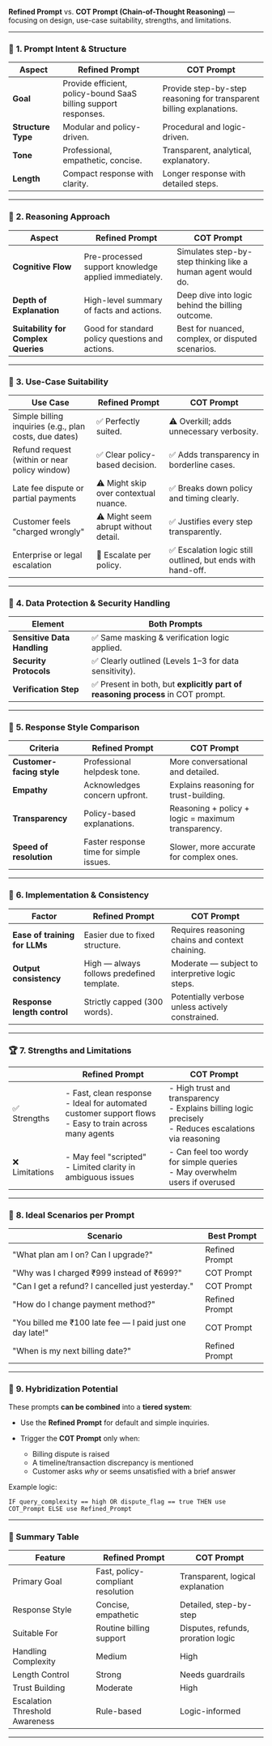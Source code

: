 **Refined Prompt** vs. **COT Prompt (Chain-of-Thought Reasoning)** — focusing on design, use-case suitability, strengths, and limitations.

---

### 🧩 **1. Prompt Intent & Structure**

| Aspect             | **Refined Prompt**                                              | **COT Prompt**                                                       |
| ------------------ | --------------------------------------------------------------- | -------------------------------------------------------------------- |
| **Goal**           | Provide efficient, policy-bound SaaS billing support responses. | Provide step-by-step reasoning for transparent billing explanations. |
| **Structure Type** | Modular and policy-driven.                                      | Procedural and logic-driven.                                         |
| **Tone**           | Professional, empathetic, concise.                              | Transparent, analytical, explanatory.                                |
| **Length**         | Compact response with clarity.                                  | Longer response with detailed steps.                                 |

---

### 🧠 **2. Reasoning Approach**

| Aspect                              | **Refined Prompt**                                   | **COT Prompt**                                               |
| ----------------------------------- | ---------------------------------------------------- | ------------------------------------------------------------ |
| **Cognitive Flow**                  | Pre-processed support knowledge applied immediately. | Simulates step-by-step thinking like a human agent would do. |
| **Depth of Explanation**            | High-level summary of facts and actions.             | Deep dive into logic behind the billing outcome.             |
| **Suitability for Complex Queries** | Good for standard policy questions and actions.      | Best for nuanced, complex, or disputed scenarios.            |

---

### 🧾 **3. Use-Case Suitability**

| Use Case                                               | **Refined Prompt**                    | **COT Prompt**                                             |
| ------------------------------------------------------ | ------------------------------------- | ---------------------------------------------------------- |
| Simple billing inquiries (e.g., plan costs, due dates) | ✅ Perfectly suited.                   | ⚠️ Overkill; adds unnecessary verbosity.                   |
| Refund request (within or near policy window)          | ✅ Clear policy-based decision.        | ✅ Adds transparency in borderline cases.                   |
| Late fee dispute or partial payments                   | ⚠️ Might skip over contextual nuance. | ✅ Breaks down policy and timing clearly.                   |
| Customer feels "charged wrongly"                       | ⚠️ Might seem abrupt without detail.  | ✅ Justifies every step transparently.                      |
| Enterprise or legal escalation                         | 🚫 Escalate per policy.               | ✅ Escalation logic still outlined, but ends with hand-off. |

---

### 🔐 **4. Data Protection & Security Handling**

| Element                     | **Both Prompts**                                                               |
| --------------------------- | ------------------------------------------------------------------------------ |
| **Sensitive Data Handling** | ✅ Same masking & verification logic applied.                                   |
| **Security Protocols**      | ✅ Clearly outlined (Levels 1–3 for data sensitivity).                          |
| **Verification Step**       | ✅ Present in both, but **explicitly part of reasoning process** in COT prompt. |

---

### 💬 **5. Response Style Comparison**

| Criteria                  | **Refined Prompt**                      | **COT Prompt**                                     |
| ------------------------- | --------------------------------------- | -------------------------------------------------- |
| **Customer-facing style** | Professional helpdesk tone.             | More conversational and detailed.                  |
| **Empathy**               | Acknowledges concern upfront.           | Explains reasoning for trust-building.             |
| **Transparency**          | Policy-based explanations.              | Reasoning + policy + logic = maximum transparency. |
| **Speed of resolution**   | Faster response time for simple issues. | Slower, more accurate for complex ones.            |

---

### 🔧 **6. Implementation & Consistency**

| Factor                        | **Refined Prompt**                         | **COT Prompt**                                   |
| ----------------------------- | ------------------------------------------ | ------------------------------------------------ |
| **Ease of training for LLMs** | Easier due to fixed structure.             | Requires reasoning chains and context chaining.  |
| **Output consistency**        | High — always follows predefined template. | Moderate — subject to interpretive logic steps.  |
| **Response length control**   | Strictly capped (300 words).               | Potentially verbose unless actively constrained. |

---

### 🏆 **7. Strengths and Limitations**

|               | **Refined Prompt**                                                                                           | **COT Prompt**                                                                                             |
| ------------- | ------------------------------------------------------------------------------------------------------------ | ---------------------------------------------------------------------------------------------------------- |
| ✅ Strengths   | - Fast, clean response<br>- Ideal for automated customer support flows<br>- Easy to train across many agents | - High trust and transparency<br>- Explains billing logic precisely<br>- Reduces escalations via reasoning |
| ❌ Limitations | - May feel "scripted"<br>- Limited clarity in ambiguous issues                                               | - Can feel too wordy for simple queries<br>- May overwhelm users if overused                               |

---

### 🤖 **8. Ideal Scenarios per Prompt**

| Scenario                                                  | Best Prompt    |
| --------------------------------------------------------- | -------------- |
| "What plan am I on? Can I upgrade?"                       | Refined Prompt |
| "Why was I charged ₹999 instead of ₹699?"                 | COT Prompt     |
| "Can I get a refund? I cancelled just yesterday."         | COT Prompt     |
| "How do I change payment method?"                         | Refined Prompt |
| "You billed me ₹100 late fee — I paid just one day late!" | COT Prompt     |
| "When is my next billing date?"                           | Refined Prompt |

---

### 🔄 **9. Hybridization Potential**

These prompts **can be combined** into a **tiered system**:

* Use the **Refined Prompt** for default and simple inquiries.
* Trigger the **COT Prompt** only when:

  * Billing dispute is raised
  * A timeline/transaction discrepancy is mentioned
  * Customer asks *why* or seems unsatisfied with a brief answer

Example logic:

```text
IF query_complexity == high OR dispute_flag == true THEN use COT_Prompt ELSE use Refined_Prompt
```

---

### 🧠 Summary Table

| Feature                        | Refined Prompt                    | COT Prompt                         |
| ------------------------------ | --------------------------------- | ---------------------------------- |
| Primary Goal                   | Fast, policy-compliant resolution | Transparent, logical explanation   |
| Response Style                 | Concise, empathetic               | Detailed, step-by-step             |
| Suitable For                   | Routine billing support           | Disputes, refunds, proration logic |
| Handling Complexity            | Medium                            | High                               |
| Length Control                 | Strong                            | Needs guardrails                   |
| Trust Building                 | Moderate                          | High                               |
| Escalation Threshold Awareness | Rule-based                        | Logic-informed                     |

---
